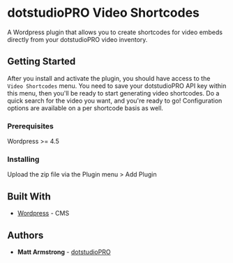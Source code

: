 # dotstudioPRO Video Shortcodes

A Wordpress plugin that allows you to create shortcodes for video embeds directly from your dotstudioPRO video inventory.

## Getting Started

After you install and activate the plugin, you should have access to the `Video Shortcodes` menu.  You need to save your dotstudioPRO API key within this menu, then you'll be ready to start generating video shortcodes.  Do a quick search for the video you want, and you're ready to go!  Configuration options are available on a per shortcode basis as well.

### Prerequisites

Wordpress >= 4.5

### Installing

Upload the zip file via the Plugin menu > Add Plugin

## Built With

* [Wordpress](http://www.wordpress.org) - CMS

## Authors

* **Matt Armstrong** - [dotstudioPRO](https://dotstudiopro.com)


